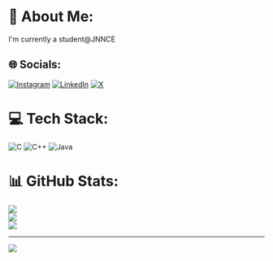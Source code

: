 # 💫 About Me:
I'm currently a student@JNNCE<br>


## 🌐 Socials:
[![Instagram](https://img.shields.io/badge/Instagram-%23E4405F.svg?logo=Instagram&logoColor=white)](https://instagram.com/vathsa06) [![LinkedIn](https://img.shields.io/badge/LinkedIn-%230077B5.svg?logo=linkedin&logoColor=white)](https://linkedin.com/in/Shreevathsa) [![X](https://img.shields.io/badge/X-black.svg?logo=X&logoColor=white)](https://x.com/Shreevathsa06) 

# 💻 Tech Stack:
![C](https://img.shields.io/badge/c-%2300599C.svg?style=flat&logo=c&logoColor=white) ![C++](https://img.shields.io/badge/c++-%2300599C.svg?style=flat&logo=c%2B%2B&logoColor=white) ![Java](https://img.shields.io/badge/java-%23ED8B00.svg?style=flat&logo=openjdk&logoColor=white)
# 📊 GitHub Stats:
![](https://github-readme-stats.vercel.app/api?username=ShreevathsaBP&theme=highcontrast&hide_border=false&include_all_commits=true&count_private=true)<br/>
![](https://github-readme-streak-stats.herokuapp.com/?user=ShreevathsaBP&theme=highcontrast&hide_border=false)<br/>
![](https://github-readme-stats.vercel.app/api/top-langs/?username=ShreevathsaBP&theme=highcontrast&hide_border=false&include_all_commits=true&count_private=true&layout=compact)

---
[![](https://visitcount.itsvg.in/api?id=ShreevathsaBP&icon=8&color=12)](https://visitcount.itsvg.in)

<!-- Proudly created with GPRM ( https://gprm.itsvg.in ) -->

